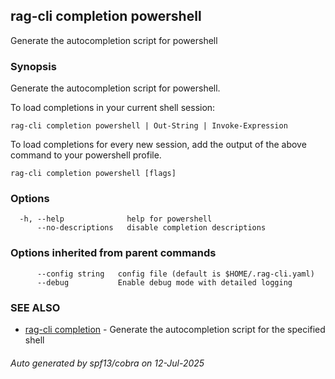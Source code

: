 ## rag-cli completion powershell

Generate the autocompletion script for powershell

### Synopsis

Generate the autocompletion script for powershell.

To load completions in your current shell session:

	rag-cli completion powershell | Out-String | Invoke-Expression

To load completions for every new session, add the output of the above command
to your powershell profile.


```
rag-cli completion powershell [flags]
```

### Options

```
  -h, --help              help for powershell
      --no-descriptions   disable completion descriptions
```

### Options inherited from parent commands

```
      --config string   config file (default is $HOME/.rag-cli.yaml)
      --debug           Enable debug mode with detailed logging
```

### SEE ALSO

* [rag-cli completion](rag-cli_completion.md)	 - Generate the autocompletion script for the specified shell

###### Auto generated by spf13/cobra on 12-Jul-2025
